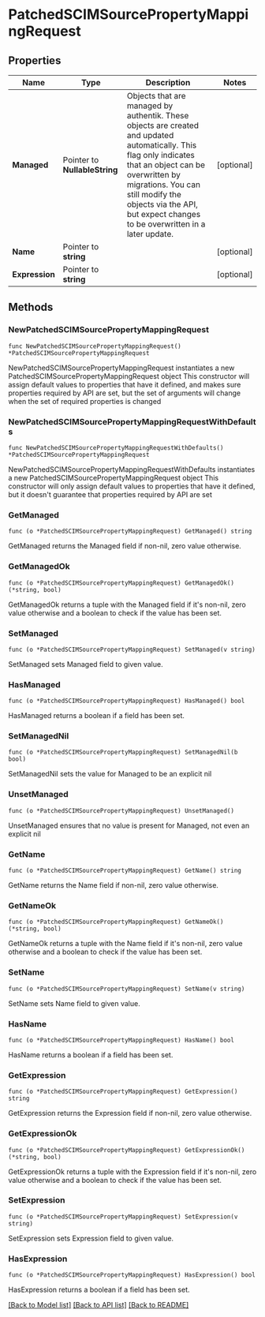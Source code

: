 # PatchedSCIMSourcePropertyMappingRequest

## Properties

Name | Type | Description | Notes
------------ | ------------- | ------------- | -------------
**Managed** | Pointer to **NullableString** | Objects that are managed by authentik. These objects are created and updated automatically. This flag only indicates that an object can be overwritten by migrations. You can still modify the objects via the API, but expect changes to be overwritten in a later update. | [optional] 
**Name** | Pointer to **string** |  | [optional] 
**Expression** | Pointer to **string** |  | [optional] 

## Methods

### NewPatchedSCIMSourcePropertyMappingRequest

`func NewPatchedSCIMSourcePropertyMappingRequest() *PatchedSCIMSourcePropertyMappingRequest`

NewPatchedSCIMSourcePropertyMappingRequest instantiates a new PatchedSCIMSourcePropertyMappingRequest object
This constructor will assign default values to properties that have it defined,
and makes sure properties required by API are set, but the set of arguments
will change when the set of required properties is changed

### NewPatchedSCIMSourcePropertyMappingRequestWithDefaults

`func NewPatchedSCIMSourcePropertyMappingRequestWithDefaults() *PatchedSCIMSourcePropertyMappingRequest`

NewPatchedSCIMSourcePropertyMappingRequestWithDefaults instantiates a new PatchedSCIMSourcePropertyMappingRequest object
This constructor will only assign default values to properties that have it defined,
but it doesn't guarantee that properties required by API are set

### GetManaged

`func (o *PatchedSCIMSourcePropertyMappingRequest) GetManaged() string`

GetManaged returns the Managed field if non-nil, zero value otherwise.

### GetManagedOk

`func (o *PatchedSCIMSourcePropertyMappingRequest) GetManagedOk() (*string, bool)`

GetManagedOk returns a tuple with the Managed field if it's non-nil, zero value otherwise
and a boolean to check if the value has been set.

### SetManaged

`func (o *PatchedSCIMSourcePropertyMappingRequest) SetManaged(v string)`

SetManaged sets Managed field to given value.

### HasManaged

`func (o *PatchedSCIMSourcePropertyMappingRequest) HasManaged() bool`

HasManaged returns a boolean if a field has been set.

### SetManagedNil

`func (o *PatchedSCIMSourcePropertyMappingRequest) SetManagedNil(b bool)`

 SetManagedNil sets the value for Managed to be an explicit nil

### UnsetManaged
`func (o *PatchedSCIMSourcePropertyMappingRequest) UnsetManaged()`

UnsetManaged ensures that no value is present for Managed, not even an explicit nil
### GetName

`func (o *PatchedSCIMSourcePropertyMappingRequest) GetName() string`

GetName returns the Name field if non-nil, zero value otherwise.

### GetNameOk

`func (o *PatchedSCIMSourcePropertyMappingRequest) GetNameOk() (*string, bool)`

GetNameOk returns a tuple with the Name field if it's non-nil, zero value otherwise
and a boolean to check if the value has been set.

### SetName

`func (o *PatchedSCIMSourcePropertyMappingRequest) SetName(v string)`

SetName sets Name field to given value.

### HasName

`func (o *PatchedSCIMSourcePropertyMappingRequest) HasName() bool`

HasName returns a boolean if a field has been set.

### GetExpression

`func (o *PatchedSCIMSourcePropertyMappingRequest) GetExpression() string`

GetExpression returns the Expression field if non-nil, zero value otherwise.

### GetExpressionOk

`func (o *PatchedSCIMSourcePropertyMappingRequest) GetExpressionOk() (*string, bool)`

GetExpressionOk returns a tuple with the Expression field if it's non-nil, zero value otherwise
and a boolean to check if the value has been set.

### SetExpression

`func (o *PatchedSCIMSourcePropertyMappingRequest) SetExpression(v string)`

SetExpression sets Expression field to given value.

### HasExpression

`func (o *PatchedSCIMSourcePropertyMappingRequest) HasExpression() bool`

HasExpression returns a boolean if a field has been set.


[[Back to Model list]](../README.md#documentation-for-models) [[Back to API list]](../README.md#documentation-for-api-endpoints) [[Back to README]](../README.md)


